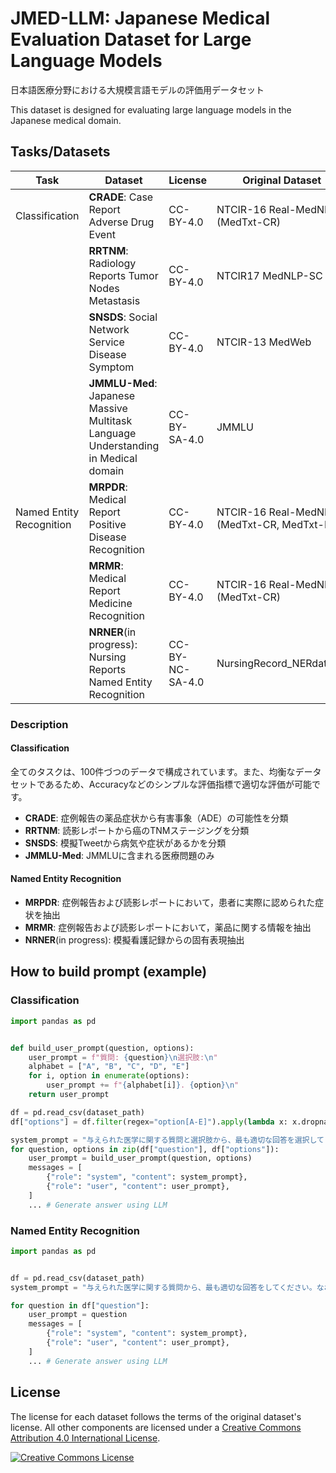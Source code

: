 # JMED-LLM: Japanese Medical Evaluation Dataset for Large Language Models
日本語医療分野における大規模言語モデルの評価用データセット

This dataset is designed for evaluating large language models in the Japanese medical domain.

## Tasks/Datasets

|Task|Dataset|License|Original Dataset|
|---|---|---|---|
|Classification|**CRADE**: Case Report Adverse Drug Event|CC-BY-4.0|NTCIR-16 Real-MedNLP (MedTxt-CR)|
||**RRTNM**: Radiology Reports Tumor Nodes Metastasis|CC-BY-4.0|NTCIR17 MedNLP-SC|
||**SNSDS**: Social Network Service Disease Symptom|CC-BY-4.0|NTCIR-13 MedWeb|
||**JMMLU-Med**: Japanese Massive Multitask Language Understanding in Medical domain|CC-BY-SA-4.0|JMMLU|
|Named Entity Recognition|**MRPDR**: Medical Report Positive Disease Recognition|CC-BY-4.0|NTCIR-16 Real-MedNLP (MedTxt-CR, MedTxt-RR)|
||**MRMR**: Medical Report Medicine Recognition|CC-BY-4.0|NTCIR-16 Real-MedNLP (MedTxt-CR)|
||**NRNER**(in progress): Nursing Reports Named Entity Recognition|CC-BY-NC-SA-4.0|NursingRecord_NERdataset|

### Description
#### Classification
全てのタスクは、100件づつのデータで構成されています。また、均衡なデータセットであるため、Accuracyなどのシンプルな評価指標で適切な評価が可能です。
- **CRADE**: 
症例報告の薬品症状から有害事象（ADE）の可能性を分類
- **RRTNM**: 
読影レポートから癌のTNMステージングを分類
- **SNSDS**: 
模擬Tweetから病気や症状があるかを分類
- **JMMLU-Med**: 
JMMLUに含まれる医療問題のみ
#### Named Entity Recognition
- **MRPDR**: 
症例報告および読影レポートにおいて，患者に実際に認められた症状を抽出
- **MRMR**: 
症例報告および読影レポートにおいて，薬品に関する情報を抽出
- **NRNER**(in progress): 
模擬看護記録からの固有表現抽出


## How to build prompt (example)
### Classification
```python
import pandas as pd


def build_user_prompt(question, options):
    user_prompt = f"質問: {question}\n選択肢:\n"
    alphabet = ["A", "B", "C", "D", "E"]
    for i, option in enumerate(options):
        user_prompt += f"{alphabet[i]}. {option}\n"
    return user_prompt

df = pd.read_csv(dataset_path)
df["options"] = df.filter(regex="option[A-E]").apply(lambda x: x.dropna().tolist(), axis=1)

system_prompt = "与えられた医学に関する質問と選択肢から、最も適切な回答を選択してください。なお、回答には選択肢のアルファベット（例：A）のみを含め、他には何も含めないことを厳守してください。"
for question, options in zip(df["question"], df["options"]):
    user_prompt = build_user_prompt(question, options)
    messages = [
        {"role": "system", "content": system_prompt},
        {"role": "user", "content": user_prompt},
    ]
    ... # Generate answer using LLM
```
### Named Entity Recognition
```python
import pandas as pd


df = pd.read_csv(dataset_path)
system_prompt = "与えられた医学に関する質問から、最も適切な回答をしてください。なお、回答にはPythonのリスト形式（例：[\"回答1\", \"回答2\"]）のみを含め、他には何も含めないことを厳守してください。"

for question in df["question"]:
    user_prompt = question
    messages = [
        {"role": "system", "content": system_prompt},
        {"role": "user", "content": user_prompt},
    ]
    ... # Generate answer using LLM
```

## License
The license for each dataset follows the terms of the original dataset's license. All other components are licensed under a <a rel="license" href="https://creativecommons.org/licenses/by/4.0/">Creative Commons Attribution 4.0 International License</a>.

<a rel="license" href="http://creativecommons.org/licenses/by/4.0/"><img alt="Creative Commons License" style="border-width:0" src="https://i.creativecommons.org/l/by/4.0/88x31.png" /></a><br />